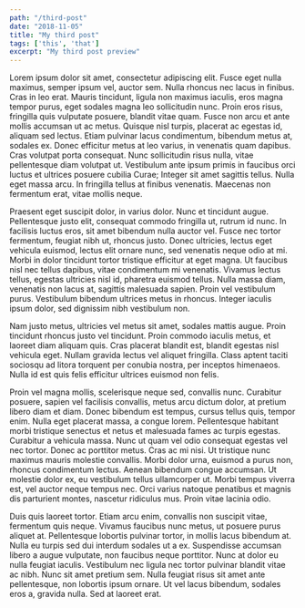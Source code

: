 ```yaml
---
path: "/third-post"
date: "2018-11-05"
title: "My third post"
tags: ['this', 'that']
excerpt: "My third post preview"
---
```


Lorem ipsum dolor sit amet, consectetur adipiscing elit. Fusce eget nulla maximus, semper ipsum vel, auctor sem. Nulla rhoncus nec lacus in finibus. Cras in leo erat. Mauris tincidunt, ligula non maximus iaculis, eros magna tempor purus, eget sodales magna leo sollicitudin nunc. Proin eros risus, fringilla quis vulputate posuere, blandit vitae quam. Fusce non arcu et ante mollis accumsan ut ac metus. Quisque nisl turpis, placerat ac egestas id, aliquam sed lectus. Etiam pulvinar lacus condimentum, bibendum metus at, sodales ex. Donec efficitur metus at leo varius, in venenatis quam dapibus. Cras volutpat porta consequat. Nunc sollicitudin risus nulla, vitae pellentesque diam volutpat ut. Vestibulum ante ipsum primis in faucibus orci luctus et ultrices posuere cubilia Curae; Integer sit amet sagittis tellus. Nulla eget massa arcu. In fringilla tellus at finibus venenatis. Maecenas non fermentum erat, vitae mollis neque.

Praesent eget suscipit dolor, in varius dolor. Nunc et tincidunt augue. Pellentesque justo elit, consequat commodo fringilla ut, rutrum id nunc. In facilisis luctus eros, sit amet bibendum nulla auctor vel. Fusce nec tortor fermentum, feugiat nibh ut, rhoncus justo. Donec ultricies, lectus eget vehicula euismod, lectus elit ornare nunc, sed venenatis neque odio at mi. Morbi in dolor tincidunt tortor tristique efficitur at eget magna. Ut faucibus nisl nec tellus dapibus, vitae condimentum mi venenatis. Vivamus lectus tellus, egestas ultricies nisl id, pharetra euismod tellus. Nulla massa diam, venenatis non lacus at, sagittis malesuada sapien. Proin vel vestibulum purus. Vestibulum bibendum ultrices metus in rhoncus. Integer iaculis ipsum dolor, sed dignissim nibh vestibulum non.

Nam justo metus, ultricies vel metus sit amet, sodales mattis augue. Proin tincidunt rhoncus justo vel tincidunt. Proin commodo iaculis metus, et laoreet diam aliquam quis. Cras placerat blandit est, blandit egestas nisl vehicula eget. Nullam gravida lectus vel aliquet fringilla. Class aptent taciti sociosqu ad litora torquent per conubia nostra, per inceptos himenaeos. Nulla id est quis felis efficitur ultrices euismod non felis.

Proin vel magna mollis, scelerisque neque sed, convallis nunc. Curabitur posuere, sapien vel facilisis convallis, metus arcu dictum dolor, at pretium libero diam et diam. Donec bibendum est tempus, cursus tellus quis, tempor enim. Nulla eget placerat massa, a congue lorem. Pellentesque habitant morbi tristique senectus et netus et malesuada fames ac turpis egestas. Curabitur a vehicula massa. Nunc ut quam vel odio consequat egestas vel nec tortor. Donec ac porttitor metus. Cras ac mi nisi. Ut tristique nunc maximus mauris molestie convallis. Morbi dolor urna, euismod a purus non, rhoncus condimentum lectus. Aenean bibendum congue accumsan. Ut molestie dolor ex, eu vestibulum tellus ullamcorper ut. Morbi tempus viverra est, vel auctor neque tempus nec. Orci varius natoque penatibus et magnis dis parturient montes, nascetur ridiculus mus. Proin vitae lacinia odio.

Duis quis laoreet tortor. Etiam arcu enim, convallis non suscipit vitae, fermentum quis neque. Vivamus faucibus nunc metus, ut posuere purus aliquet at. Pellentesque lobortis pulvinar tortor, in mollis lacus bibendum at. Nulla eu turpis sed dui interdum sodales ut a ex. Suspendisse accumsan libero a augue vulputate, non faucibus neque porttitor. Nunc at dolor eu nulla feugiat iaculis. Vestibulum nec ligula nec tortor pulvinar blandit vitae ac nibh. Nunc sit amet pretium sem. Nulla feugiat risus sit amet ante pellentesque, non lobortis ipsum ornare. Ut vel lacus bibendum, sodales eros a, gravida nulla. Sed at laoreet erat.
